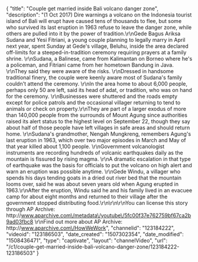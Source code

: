 {
    "title": "Couple get married inside Bali volcano danger zone",
    "description": "(1 Oct 2017) Dire warnings a volcano on the Indonesia tourist island of Bali will erupt have caused tens of thousands to flee, but some who survived its last eruption in 1963 refuse to leave the danger zone, while others are pulled into it by the power of tradition.\r\nGede Bagus Ariksa Sudana and Yesi Fitriani, a young couple planning to legally marry in April next year, spent Sunday at Gede's village, Beluhu, inside the area declared off-limits for a steeped-in-tradition ceremony requiring prayers at a family shrine. \r\nSudana, a Balinese, came from Kalimantan on Borneo where he's a policeman, and Fitriani came from her hometown Bandung in Java. \r\nThey said they were aware of the risks. \r\nDressed in handsome traditional finery, the couple were keenly aware most of Sudana's family couldn't attend the ceremony. \r\nIn the area home to about 6,000 people, perhaps only 50 are left, said its head of adat, or tradition, who was on hand for the ceremony. \r\nBusinesses were shuttered and the roads empty except for police patrols and the occasional villager returning to tend to animals or check on property.\r\nThey are part of a larger exodus of more than 140,000 people from the surrounds of Mount Agung since authorities raised its alert status to the highest level on September 22, though they say about half of those people have left villages in safe areas and should return home. \r\nSudana's grandmother, Nengah Mungkreng, remembers Agung's last eruption in 1963, which over two major episodes in March and May of that year killed about 1,100 people. \r\nGovernment volcanologist instruments are recording hundreds of volcanic earthquakes daily as the mountain is fissured by rising magma. \r\nA dramatic escalation in that type of earthquake was the basis for officials to put the volcano on high alert and warn an eruption was possible anytime. \r\nGede Windu, a villager who spends his days tending goats in a dried out river bed that the mountain looms over, said he was about seven years old when Agung erupted in 1963.\r\nAfter the eruption, Windu said he and his family lived in an evacuee camp for about eight months and returned to their village after the government stopped distributing food.\r\n\r\n\r\nYou can license this story through AP Archive: http:\/\/www.aparchive.com\/metadata\/youtube\/5fc00f37e762759bf67ca2b9ad03fbc8 \r\nFind out more about AP Archive: http:\/\/www.aparchive.com\/HowWeWork",
    "channelid": "123184222",
    "videoid": "123186503",
    "date_created": "1507302354",
    "date_modified": "1508436471",
    "type": "captivate",
    "layout": "channelVideo",
    "url": "\/c1\/couple-get-married-inside-bali-volcano-danger-zone\/123184222-123186503"
}